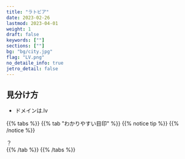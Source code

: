 ```yaml
---
title: "ラトビア"
date: 2023-02-26
lastmod: 2023-04-01
weight: 1
draft: false
keywords: [""]
sections: [""]
bg: "bg/city.jpg"
flag: "LV.png"
no_detaile_info: true
jetro_detail: false
---
```


<div class="main-desciption country-description">
    <h2 class="section-title">見分け方</h2>
    <ul class="rule-list">
        <li>ドメインは<span class="quiz">.lv</span></li>
    </ul>
</div>

{{% tabs  %}}
{{% tab "わかりやすい目印" %}}
{{% notice tip %}}
{{% /notice %}}
<div class="googlemap-if">
？
</div>
{{% /tab %}}
{{% /tabs %}}